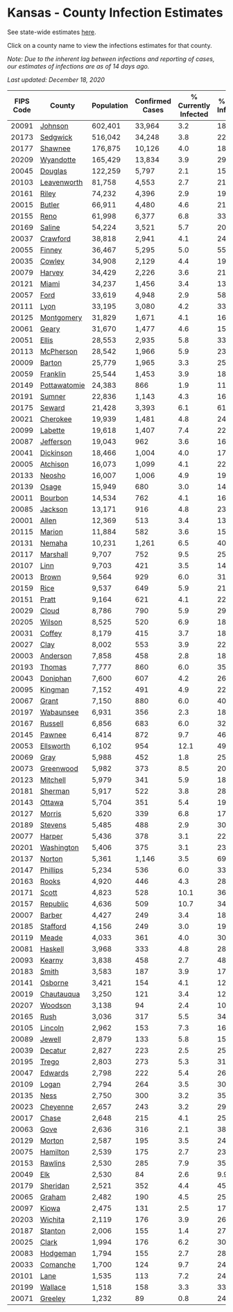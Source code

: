 # Kansas - County Infection Estimates

See state-wide estimates [here](/infections/us-ks).

Click on a county name to view the infections estimates for that county.

*Note: Due to the inherent lag between infections and reporting of cases, our estimates of infections are as of 14 days ago.*

*Last updated: December 18, 2020*

|   FIPS Code |                       County |   Population |   Confirmed Cases |   % Currently Infected |   % Total Infected |
|-------------|------------------------------|--------------|-------------------|------------------------|--------------------|
|       20091 |           [Johnson](johnson) |      602,401 |            33,964 |                    3.2 |               18.6 |
|       20173 |         [Sedgwick](sedgwick) |      516,042 |            34,248 |                    3.8 |               22.0 |
|       20177 |           [Shawnee](shawnee) |      176,875 |            10,126 |                    4.0 |               18.9 |
|       20209 |       [Wyandotte](wyandotte) |      165,429 |            13,834 |                    3.9 |               29.4 |
|       20045 |           [Douglas](douglas) |      122,259 |             5,797 |                    2.1 |               15.5 |
|       20103 |   [Leavenworth](leavenworth) |       81,758 |             4,553 |                    2.7 |               21.0 |
|       20161 |               [Riley](riley) |       74,232 |             4,396 |                    2.9 |               19.4 |
|       20015 |             [Butler](butler) |       66,911 |             4,480 |                    4.6 |               21.5 |
|       20155 |                 [Reno](reno) |       61,998 |             6,377 |                    6.8 |               33.6 |
|       20169 |             [Saline](saline) |       54,224 |             3,521 |                    5.7 |               20.8 |
|       20037 |         [Crawford](crawford) |       38,818 |             2,941 |                    4.1 |               24.6 |
|       20055 |             [Finney](finney) |       36,467 |             5,295 |                    5.0 |               55.2 |
|       20035 |             [Cowley](cowley) |       34,908 |             2,129 |                    4.4 |               19.7 |
|       20079 |             [Harvey](harvey) |       34,429 |             2,226 |                    3.6 |               21.4 |
|       20121 |               [Miami](miami) |       34,237 |             1,456 |                    3.4 |               13.5 |
|       20057 |                 [Ford](ford) |       33,619 |             4,948 |                    2.9 |               58.4 |
|       20111 |                 [Lyon](lyon) |       33,195 |             3,080 |                    4.2 |               33.3 |
|       20125 |     [Montgomery](montgomery) |       31,829 |             1,671 |                    4.1 |               16.2 |
|       20061 |               [Geary](geary) |       31,670 |             1,477 |                    4.6 |               15.0 |
|       20051 |               [Ellis](ellis) |       28,553 |             2,935 |                    5.8 |               33.4 |
|       20113 |       [McPherson](mcpherson) |       28,542 |             1,966 |                    5.9 |               23.0 |
|       20009 |             [Barton](barton) |       25,779 |             1,965 |                    3.3 |               25.1 |
|       20059 |         [Franklin](franklin) |       25,544 |             1,453 |                    3.9 |               18.6 |
|       20149 | [Pottawatomie](pottawatomie) |       24,383 |               866 |                    1.9 |               11.5 |
|       20191 |             [Sumner](sumner) |       22,836 |             1,143 |                    4.3 |               16.1 |
|       20175 |             [Seward](seward) |       21,428 |             3,393 |                    6.1 |               61.1 |
|       20021 |         [Cherokee](cherokee) |       19,939 |             1,481 |                    4.8 |               24.0 |
|       20099 |           [Labette](labette) |       19,618 |             1,407 |                    7.4 |               22.6 |
|       20087 |       [Jefferson](jefferson) |       19,043 |               962 |                    3.6 |               16.5 |
|       20041 |       [Dickinson](dickinson) |       18,466 |             1,004 |                    4.0 |               17.1 |
|       20005 |         [Atchison](atchison) |       16,073 |             1,099 |                    4.1 |               22.1 |
|       20133 |             [Neosho](neosho) |       16,007 |             1,006 |                    4.9 |               19.3 |
|       20139 |               [Osage](osage) |       15,949 |               680 |                    3.0 |               14.1 |
|       20011 |           [Bourbon](bourbon) |       14,534 |               762 |                    4.1 |               16.9 |
|       20085 |           [Jackson](jackson) |       13,171 |               916 |                    4.8 |               23.0 |
|       20001 |               [Allen](allen) |       12,369 |               513 |                    3.4 |               13.2 |
|       20115 |             [Marion](marion) |       11,884 |               582 |                    3.6 |               15.7 |
|       20131 |             [Nemaha](nemaha) |       10,231 |             1,261 |                    6.5 |               40.3 |
|       20117 |         [Marshall](marshall) |        9,707 |               752 |                    9.5 |               25.0 |
|       20107 |                 [Linn](linn) |        9,703 |               421 |                    3.5 |               14.2 |
|       20013 |               [Brown](brown) |        9,564 |               929 |                    6.0 |               31.8 |
|       20159 |                 [Rice](rice) |        9,537 |               649 |                    5.9 |               21.9 |
|       20151 |               [Pratt](pratt) |        9,164 |               621 |                    4.1 |               22.3 |
|       20029 |               [Cloud](cloud) |        8,786 |               790 |                    5.9 |               29.1 |
|       20205 |             [Wilson](wilson) |        8,525 |               520 |                    6.9 |               18.8 |
|       20031 |             [Coffey](coffey) |        8,179 |               415 |                    3.7 |               18.4 |
|       20027 |                 [Clay](clay) |        8,002 |               553 |                    3.9 |               22.6 |
|       20003 |         [Anderson](anderson) |        7,858 |               458 |                    2.8 |               18.9 |
|       20193 |             [Thomas](thomas) |        7,777 |               860 |                    6.0 |               35.8 |
|       20043 |         [Doniphan](doniphan) |        7,600 |               607 |                    4.2 |               26.4 |
|       20095 |           [Kingman](kingman) |        7,152 |               491 |                    4.9 |               22.3 |
|       20067 |               [Grant](grant) |        7,150 |               880 |                    6.0 |               40.9 |
|       20197 |       [Wabaunsee](wabaunsee) |        6,931 |               356 |                    2.3 |               18.5 |
|       20167 |           [Russell](russell) |        6,856 |               683 |                    6.0 |               32.3 |
|       20145 |             [Pawnee](pawnee) |        6,414 |               872 |                    9.7 |               46.5 |
|       20053 |       [Ellsworth](ellsworth) |        6,102 |               954 |                   12.1 |               49.3 |
|       20069 |                 [Gray](gray) |        5,988 |               452 |                    1.8 |               25.7 |
|       20073 |       [Greenwood](greenwood) |        5,982 |               373 |                    8.5 |               20.2 |
|       20123 |         [Mitchell](mitchell) |        5,979 |               341 |                    5.9 |               18.6 |
|       20181 |           [Sherman](sherman) |        5,917 |               522 |                    3.8 |               28.5 |
|       20143 |             [Ottawa](ottawa) |        5,704 |               351 |                    5.4 |               19.9 |
|       20127 |             [Morris](morris) |        5,620 |               339 |                    6.8 |               17.5 |
|       20189 |           [Stevens](stevens) |        5,485 |               488 |                    2.9 |               30.3 |
|       20077 |             [Harper](harper) |        5,436 |               378 |                    3.1 |               22.7 |
|       20201 |     [Washington](washington) |        5,406 |               375 |                    3.1 |               23.1 |
|       20137 |             [Norton](norton) |        5,361 |             1,146 |                    3.5 |               69.1 |
|       20147 |         [Phillips](phillips) |        5,234 |               536 |                    6.0 |               33.6 |
|       20163 |               [Rooks](rooks) |        4,920 |               446 |                    4.3 |               28.7 |
|       20171 |               [Scott](scott) |        4,823 |               528 |                   10.1 |               36.3 |
|       20157 |         [Republic](republic) |        4,636 |               509 |                   10.7 |               34.8 |
|       20007 |             [Barber](barber) |        4,427 |               249 |                    3.4 |               18.2 |
|       20185 |         [Stafford](stafford) |        4,156 |               249 |                    3.0 |               19.8 |
|       20119 |               [Meade](meade) |        4,033 |               361 |                    4.0 |               30.5 |
|       20081 |           [Haskell](haskell) |        3,968 |               333 |                    4.8 |               28.3 |
|       20093 |             [Kearny](kearny) |        3,838 |               458 |                    2.7 |               48.6 |
|       20183 |               [Smith](smith) |        3,583 |               187 |                    3.9 |               17.3 |
|       20141 |           [Osborne](osborne) |        3,421 |               154 |                    4.1 |               12.8 |
|       20019 |     [Chautauqua](chautauqua) |        3,250 |               121 |                    3.4 |               12.5 |
|       20207 |           [Woodson](woodson) |        3,138 |                94 |                    2.4 |               10.4 |
|       20165 |                 [Rush](rush) |        3,036 |               317 |                    5.5 |               34.0 |
|       20105 |           [Lincoln](lincoln) |        2,962 |               153 |                    7.3 |               16.7 |
|       20089 |             [Jewell](jewell) |        2,879 |               133 |                    5.8 |               15.2 |
|       20039 |           [Decatur](decatur) |        2,827 |               223 |                    2.5 |               25.6 |
|       20195 |               [Trego](trego) |        2,803 |               273 |                    5.3 |               31.4 |
|       20047 |           [Edwards](edwards) |        2,798 |               222 |                    5.4 |               26.6 |
|       20109 |               [Logan](logan) |        2,794 |               264 |                    3.5 |               30.5 |
|       20135 |                 [Ness](ness) |        2,750 |               300 |                    3.2 |               35.7 |
|       20023 |         [Cheyenne](cheyenne) |        2,657 |               243 |                    3.2 |               29.1 |
|       20017 |               [Chase](chase) |        2,648 |               215 |                    4.1 |               25.1 |
|       20063 |                 [Gove](gove) |        2,636 |               316 |                    2.1 |               38.8 |
|       20129 |             [Morton](morton) |        2,587 |               195 |                    3.5 |               24.7 |
|       20075 |         [Hamilton](hamilton) |        2,539 |               175 |                    2.7 |               23.6 |
|       20153 |           [Rawlins](rawlins) |        2,530 |               285 |                    7.9 |               35.7 |
|       20049 |                   [Elk](elk) |        2,530 |                84 |                    2.6 |                9.9 |
|       20179 |         [Sheridan](sheridan) |        2,521 |               352 |                    4.4 |               45.3 |
|       20065 |             [Graham](graham) |        2,482 |               190 |                    4.5 |               25.8 |
|       20097 |               [Kiowa](kiowa) |        2,475 |               131 |                    2.5 |               17.1 |
|       20203 |           [Wichita](wichita) |        2,119 |               176 |                    3.9 |               26.8 |
|       20187 |           [Stanton](stanton) |        2,006 |               155 |                    1.4 |               27.4 |
|       20025 |               [Clark](clark) |        1,994 |               176 |                    6.2 |               30.9 |
|       20083 |         [Hodgeman](hodgeman) |        1,794 |               155 |                    2.7 |               28.6 |
|       20033 |         [Comanche](comanche) |        1,700 |               124 |                    9.7 |               24.2 |
|       20101 |                 [Lane](lane) |        1,535 |               113 |                    7.2 |               24.0 |
|       20199 |           [Wallace](wallace) |        1,518 |               158 |                    3.3 |               33.4 |
|       20071 |           [Greeley](greeley) |        1,232 |                89 |                    0.8 |               24.0 |